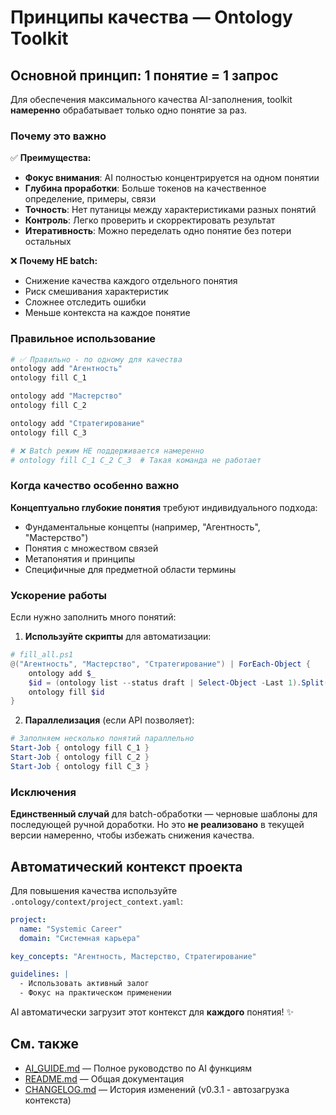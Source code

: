 # Принципы качества — Ontology Toolkit

## Основной принцип: 1 понятие = 1 запрос

Для обеспечения максимального качества AI-заполнения, toolkit **намеренно** обрабатывает только одно понятие за раз.

### Почему это важно

✅ **Преимущества:**
- **Фокус внимания**: AI полностью концентрируется на одном понятии
- **Глубина проработки**: Больше токенов на качественное определение, примеры, связи
- **Точность**: Нет путаницы между характеристиками разных понятий
- **Контроль**: Легко проверить и скорректировать результат
- **Итеративность**: Можно переделать одно понятие без потери остальных

❌ **Почему НЕ batch:**
- Снижение качества каждого отдельного понятия
- Риск смешивания характеристик
- Сложнее отследить ошибки
- Меньше контекста на каждое понятие

### Правильное использование

```bash
# ✅ Правильно - по одному для качества
ontology add "Агентность"
ontology fill C_1

ontology add "Мастерство"  
ontology fill C_2

ontology add "Стратегирование"
ontology fill C_3
```

```bash
# ❌ Batch режим НЕ поддерживается намеренно
# ontology fill C_1 C_2 C_3  # Такая команда не работает
```

### Когда качество особенно важно

**Концептуально глубокие понятия** требуют индивидуального подхода:
- Фундаментальные концепты (например, "Агентность", "Мастерство")
- Понятия с множеством связей
- Метапонятия и принципы
- Специфичные для предметной области термины

### Ускорение работы

Если нужно заполнить много понятий:

1. **Используйте скрипты** для автоматизации:
```powershell
# fill_all.ps1
@("Агентность", "Мастерство", "Стратегирование") | ForEach-Object {
    ontology add $_
    $id = (ontology list --status draft | Select-Object -Last 1).Split()[0]
    ontology fill $id
}
```

2. **Параллелизация** (если API позволяет):
```powershell
# Заполняем несколько понятий параллельно
Start-Job { ontology fill C_1 }
Start-Job { ontology fill C_2 }
Start-Job { ontology fill C_3 }
```

### Исключения

**Единственный случай** для batch-обработки — черновые шаблоны для последующей ручной доработки. Но это **не реализовано** в текущей версии намеренно, чтобы избежать снижения качества.

## Автоматический контекст проекта

Для повышения качества используйте `.ontology/context/project_context.yaml`:

```yaml
project:
  name: "Systemic Career"
  domain: "Системная карьера"

key_concepts: "Агентность, Мастерство, Стратегирование"

guidelines: |
  - Использовать активный залог
  - Фокус на практическом применении
```

AI автоматически загрузит этот контекст для **каждого** понятия! ✨

## См. также

- [AI_GUIDE.md](./AI_GUIDE.md) — Полное руководство по AI функциям
- [README.md](./README.md) — Общая документация
- [CHANGELOG.md](./CHANGELOG.md) — История изменений (v0.3.1 - автозагрузка контекста)


